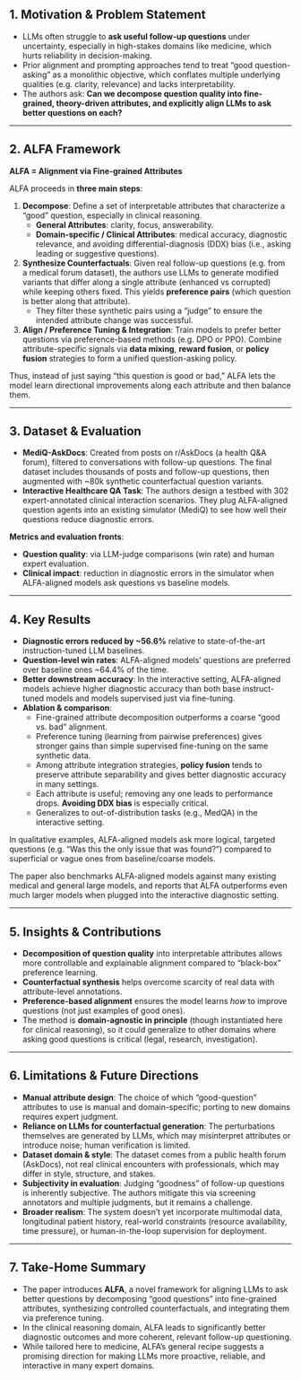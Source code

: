 ## 1. Motivation & Problem Statement

- LLMs often struggle to **ask useful follow-up questions** under uncertainty, especially in high-stakes domains like medicine, which hurts reliability in decision-making. 
- Prior alignment and prompting approaches tend to treat “good question-asking” as a monolithic objective, which conflates multiple underlying qualities (e.g. clarity, relevance) and lacks interpretability. 
- The authors ask: **Can we decompose question quality into fine-grained, theory-driven attributes, and explicitly align LLMs to ask better questions on each?** 

------

## **2. ALFA Framework**

**ALFA = Alignment via Fine-grained Attributes** 

ALFA proceeds in **three main steps**:

1. **Decompose**: Define a set of interpretable attributes that characterize a “good” question, especially in clinical reasoning. 
   - **General Attributes**: clarity, focus, answerability. 
   - **Domain-specific / Clinical Attributes**: medical accuracy, diagnostic relevance, and avoiding differential-diagnosis (DDX) bias (i.e., asking leading or suggestive questions). 
2. **Synthesize Counterfactuals**: Given real follow-up questions (e.g. from a medical forum dataset), the authors use LLMs to generate modified variants that differ along a single attribute (enhanced vs corrupted) while keeping others fixed. This yields **preference pairs** (which question is better along that attribute). 
   - They filter these synthetic pairs using a “judge” to ensure the intended attribute change was successful. 
3. **Align / Preference Tuning & Integration**: Train models to prefer better questions via preference-based methods (e.g. DPO or PPO). Combine attribute-specific signals via **data mixing**, **reward fusion**, or **policy fusion** strategies to form a unified question-asking policy. 

Thus, instead of just saying “this question is good or bad,” ALFA lets the model learn directional improvements along each attribute and then balance them. 

------

## **3. Dataset & Evaluation**

- **MediQ-AskDocs**: Created from posts on r/AskDocs (a health Q&A forum), filtered to conversations with follow-up questions. The final dataset includes thousands of posts and follow-up questions, then augmented with ~80k synthetic counterfactual question variants. 
- **Interactive Healthcare QA Task**: The authors design a testbed with 302 expert-annotated clinical interaction scenarios. They plug ALFA-aligned question agents into an existing simulator (MediQ) to see how well their questions reduce diagnostic errors. 

**Metrics and evaluation fronts**:

- **Question quality**: via LLM-judge comparisons (win rate) and human expert evaluation. 
- **Clinical impact**: reduction in diagnostic errors in the simulator when ALFA-aligned models ask questions vs baseline models. 

------

## **4. Key Results**

- **Diagnostic errors reduced by ~56.6%** relative to state-of-the-art instruction-tuned LLM baselines. 
- **Question-level win rates**: ALFA-aligned models’ questions are preferred over baseline ones ~64.4% of the time. 
- **Better downstream accuracy**: In the interactive setting, ALFA-aligned models achieve higher diagnostic accuracy than both base instruct-tuned models and models supervised just via fine-tuning. 
- **Ablation & comparison**:
  - Fine-grained attribute decomposition outperforms a coarse “good vs. bad” alignment. 
  - Preference tuning (learning from pairwise preferences) gives stronger gains than simple supervised fine-tuning on the same synthetic data. 
  - Among attribute integration strategies, **policy fusion** tends to preserve attribute separability and gives better diagnostic accuracy in many settings. 
  - Each attribute is useful; removing any one leads to performance drops. **Avoiding DDX bias** is especially critical. 
  - Generalizes to out-of-distribution tasks (e.g., MedQA) in the interactive setting. 

In qualitative examples, ALFA-aligned models ask more logical, targeted questions (e.g. “Was this the only issue that was found?”) compared to superficial or vague ones from baseline/coarse models. 

The paper also benchmarks ALFA-aligned models against many existing medical and general large models, and reports that ALFA outperforms even much larger models when plugged into the interactive diagnostic setting. 

------

## **5. Insights & Contributions**

- **Decomposition of question quality** into interpretable attributes allows more controllable and explainable alignment compared to “black-box” preference learning.
- **Counterfactual synthesis** helps overcome scarcity of real data with attribute-level annotations.
- **Preference-based alignment** ensures the model learns *how* to improve questions (not just examples of good ones).
- The method is **domain-agnostic in principle** (though instantiated here for clinical reasoning), so it could generalize to other domains where asking good questions is critical (legal, research, investigation). 

------

## **6. Limitations & Future Directions**

- **Manual attribute design**: The choice of which “good-question” attributes to use is manual and domain-specific; porting to new domains requires expert judgment. 
- **Reliance on LLMs for counterfactual generation**: The perturbations themselves are generated by LLMs, which may misinterpret attributes or introduce noise; human verification is limited. 
- **Dataset domain & style**: The dataset comes from a public health forum (AskDocs), not real clinical encounters with professionals, which may differ in style, structure, and stakes. 
- **Subjectivity in evaluation**: Judging “goodness” of follow-up questions is inherently subjective. The authors mitigate this via screening annotators and multiple judgments, but it remains a challenge. 
- **Broader realism**: The system doesn’t yet incorporate multimodal data, longitudinal patient history, real-world constraints (resource availability, time pressure), or human-in-the-loop supervision for deployment. 

------

## **7. Take-Home Summary**

- The paper introduces **ALFA**, a novel framework for aligning LLMs to ask better questions by decomposing “good questions” into fine-grained attributes, synthesizing controlled counterfactuals, and integrating them via preference tuning.
- In the clinical reasoning domain, ALFA leads to significantly better diagnostic outcomes and more coherent, relevant follow-up questioning.
- While tailored here to medicine, ALFA’s general recipe suggests a promising direction for making LLMs more proactive, reliable, and interactive in many expert domains.